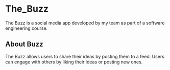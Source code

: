 # The_Buzz

The Buzz is a social media app developed by my team as part of a software engineering course.


## About Buzz

The Buzz allows users to share their ideas by posting them to a feed. Users can engage with others by liking their ideas or posting new ones.
